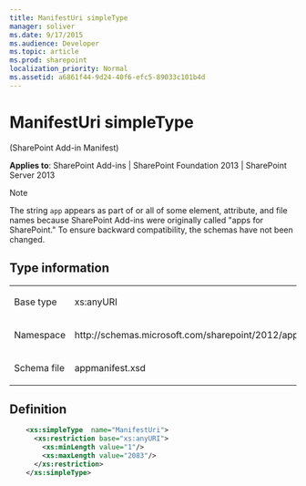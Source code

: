 ```yaml
---
title: ManifestUri simpleType
manager: soliver
ms.date: 9/17/2015
ms.audience: Developer
ms.topic: article
ms.prod: sharepoint
localization_priority: Normal
ms.assetid: a6861f44-9d24-40f6-efc5-89033c101b4d
---
```


# ManifestUri simpleType 

(SharePoint Add-in Manifest)

**Applies to**: SharePoint Add-ins | SharePoint Foundation 2013 | SharePoint Server 2013

> [!NOTE] 
> The string `app` appears as part of or all of some element, attribute, and file names because SharePoint Add-ins were originally called "apps for SharePoint." To ensure backward compatibility, the schemas have not been changed.

## Type information

<table>
<colgroup>
<col width="50%" />
<col width="50%" />
</colgroup>
<tbody>
<tr class="odd">
<td align="left"><p><span class="label">Base type</span></p></td>
<td align="left"><p>xs:anyURI</p></td>
</tr>
<tr class="even">
<td align="left"><p><span class="label">Namespace</span></p></td>
<td align="left"><p>http://schemas.microsoft.com/sharepoint/2012/app/manifest</p></td>
</tr>
<tr class="odd">
<td align="left"><p><span class="label">Schema file</span></p></td>
<td align="left"><p>appmanifest.xsd</p></td>
</tr>
</tbody>
</table>

## Definition

```XML
    <xs:simpleType  name="ManifestUri">          
      <xs:restriction base="xs:anyURI">
        <xs:minLength value="1"/>
        <xs:maxLength value="2083"/>
      </xs:restriction>
    </xs:simpleType>
```







